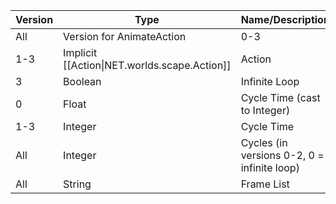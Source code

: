 | Version | Type | Name/Description |
| --- | --- | --- |
| All | Version for AnimateAction | 0-3 |
| 1-3 | Implicit [[Action\|NET.worlds.scape.Action]] | Action |
| 3 | Boolean | Infinite Loop |
| 0 | Float | Cycle Time (cast to Integer) |
| 1-3 | Integer | Cycle Time |
| All | Integer | Cycles (in versions 0-2, 0 = infinite loop) |
| All | String | Frame List |
